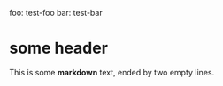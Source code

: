 foo: test-foo
bar: test-bar

# some header

This is some **markdown** text, ended by two empty lines.

